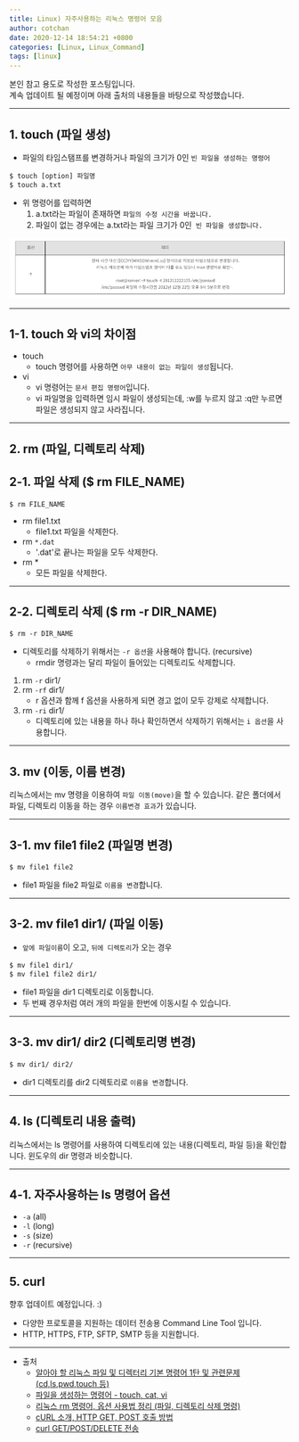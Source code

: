 ```yaml
---
title: Linux) 자주사용하는 리눅스 명령어 모음
author: cotchan 
date: 2020-12-14 18:54:21 +0800 
categories: [Linux, Linux_Command]
tags: [linux]
---
```



본인 참고 용도로 작성한 포스팅입니다.    
계속 업데이트 될 예정이며 아래 출처의 내용들을 바탕으로 작성했습니다.        


---


## 1. touch (파일 생성)

+ 파일의 타임스탬프를 변경하거나 파일의 크기가 0인 `빈 파일을 생성하는 명령어`

```terminal
$ touch [option] 파일명
$ touch a.txt
```

+ 위 명령어를 입력하면
    1. a.txt라는 파일이 존재하면 `파일의 수정 시간을 바꿉니다.`
    2. 파일이 없는 경우에는 a.txt라는 파일 크기가 0인` 빈 파일을 생성합니다.` 

![Desktop View](/assets/img/post/linux/2020-12-14-linux-touch.png)

---

## 1-1. touch 와 vi의 차이점

+ touch
    + touch 명령어를 사용하면 `아무 내용이 없는 파일이 생성`됩니다.
+ vi
    + vi 명령어는 `문서 편집 명령어`입니다. 
    + vi 파일명을 입력하면 임시 파일이 생성되는데, :w를 누르지 않고 :q만 누르면 파일은 생성되지 않고 사라집니다.


---

## 2. rm (파일, 디렉토리 삭제)

## 2-1. 파일 삭제 ($ rm FILE_NAME)

```terminal
$ rm FILE_NAME
```

+ rm file1.txt
	+ file1.txt 파일을 삭제한다.
+ rm `*.dat`
	+ '.dat'로 끝나는 파일을 모두 삭제한다.
+ rm *
	+ 모든 파일을 삭제한다.

---

## 2-2. 디렉토리 삭제 ($ rm -r DIR_NAME)

```terminal
$ rm -r DIR_NAME
```

+ 디렉토리를 삭제하기 위해서는 `-r 옵션`을 사용해야 합니다. (recursive)
    + rmdir 명령과는 달리 파일이 들어있는 디렉토리도 삭제합니다.

1. rm `-r` dir1/
2. rm `-rf` dir1/
    + r 옵션과 함께 f 옵션을 사용하게 되면 경고 없이 모두 강제로 삭제합니다.
3. rm `-ri` dir1/
    + 디렉토리에 있는 내용을 하나 하나 확인하면서 삭제하기 위해서는 `i 옵션`을 사용합니다.


---

## 3. mv (이동, 이름 변경)

리눅스에서는 mv 명령을 이용하여 `파일 이동(move)`을 할 수 있습니다. 같은 폴더에서 파일, 디렉토리 이동을 하는 경우 `이름변경 효과`가 있습니다.

---

## 3-1. mv file1 file2 (파일명 변경)

```terminal
$ mv file1 file2
```

+ file1 파일을 file2 파일로 `이름을 변경`합니다.

---

## 3-2. mv file1 dir1/ (파일 이동)

+ `앞에 파일이름`이 오고, `뒤에 디렉토리`가 오는 경우

```terminal
$ mv file1 dir1/
$ mv file1 file2 dir1/ 
```

+ file1 파일을 dir1 디렉토리로 이동합니다.
+ 두 번째 경우처럼 여러 개의 파일을 한번에 이동시킬 수 있습니다.


---

## 3-3. mv dir1/ dir2 (디렉토리명 변경)

```terminal
$ mv dir1/ dir2/
```

+ dir1 디렉토리를 dir2 디렉토리로 `이름을 변경`합니다.


---

## 4. ls (디렉토리 내용 출력)

리눅스에서는 ls 명령어를 사용하여 디렉토리에 있는 내용(디렉토리, 파일 등)을 확인합니다. 윈도우의 dir 명령과 비슷합니다.

---

## 4-1. 자주사용하는 ls 명령어 옵션

+ `-a` (all)
+ `-l` (long)
+ `-s` (size)
+ `-r` (recursive)


---

## 5. curl

향후 업데이트 예정입니다. :)

+ 다양한 프로토콜을 지원하는 데이터 전송용 Command Line Tool 입니다.
+ HTTP, HTTPS, FTP, SFTP, SMTP 등을 지원합니다.


---
+ 출처
	+ [알아야 할 리눅스 파일 및 디렉터리 기본 명령어 1탄 및 관련문제(cd,ls,pwd,touch 등)](https://jhnyang.tistory.com/13?category=815412)
	+ [파일을 생성하는 명령어 - touch, cat, vi](https://kwmblog.tistory.com/8)        
	+ [리눅스 rm 명령어, 옵션 사용법 정리 (파일, 디렉토리 삭제 명령)](https://withcoding.com/95)
	+ [cURL 소개, HTTP GET, POST 호출 방법](https://blog.naver.com/PostView.nhn?blogId=wideeyed&logNo=221350638501&proxyReferer=https:%2F%2Fwww.google.com%2F)
	+ [curl GET/POST/DELETE 전송](https://developyo.tistory.com/11)
